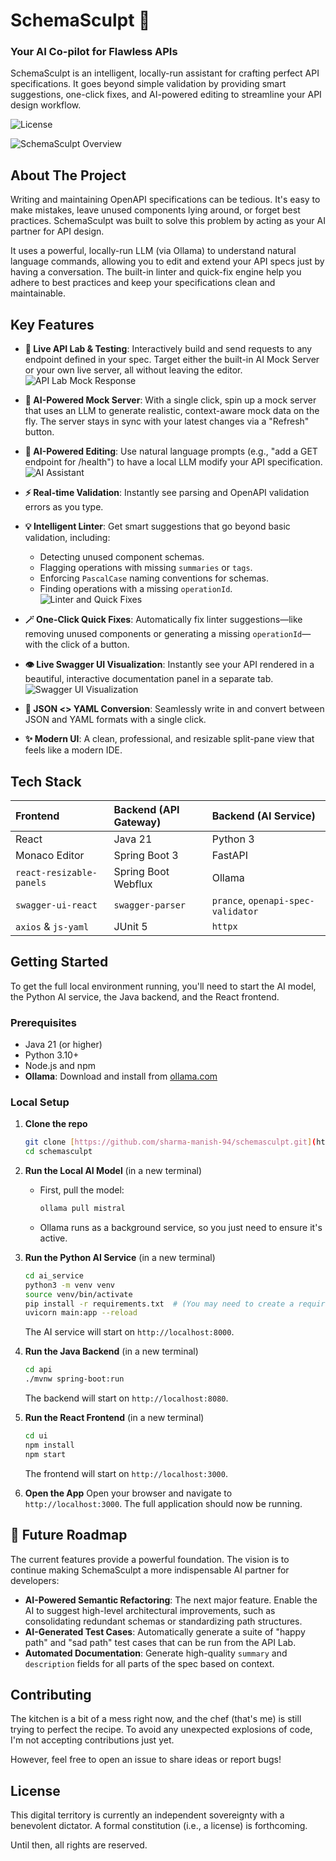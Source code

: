 # SchemaSculpt 🗿

### Your AI Co-pilot for Flawless APIs

SchemaSculpt is an intelligent, locally-run assistant for crafting perfect API specifications. It goes beyond simple validation by providing smart suggestions, one-click fixes, and AI-powered editing to streamline your API design workflow.


![License](https://img.shields.io/badge/License-All_Rights_Reserved-red)


![SchemaSculpt Overview](./assets/images/overview.png)

## About The Project

Writing and maintaining OpenAPI specifications can be tedious. It's easy to make mistakes, leave unused components lying around, or forget best practices. SchemaSculpt was built to solve this problem by acting as your AI partner for API design.

It uses a powerful, locally-run LLM (via Ollama) to understand natural language commands, allowing you to edit and extend your API specs just by having a conversation. The built-in linter and quick-fix engine help you adhere to best practices and keep your specifications clean and maintainable.

## Key Features

* **🧪 Live API Lab & Testing**: Interactively build and send requests to any endpoint defined in your spec. Target either the built-in AI Mock Server or your own live server, all without leaving the editor.
![API Lab Mock Response](./assets/images/mock-response.png)

* **🤖 AI-Powered Mock Server**: With a single click, spin up a mock server that uses an LLM to generate realistic, context-aware mock data on the fly. The server stays in sync with your latest changes via a "Refresh" button.
* **🤖 AI-Powered Editing**: Use natural language prompts (e.g., "add a GET endpoint for /health") to have a local LLM modify your API specification.
![AI Assistant](./assets/images/ai-assistant.png)

* **⚡ Real-time Validation**: Instantly see parsing and OpenAPI validation errors as you type.
* **💡 Intelligent Linter**: Get smart suggestions that go beyond basic validation, including:
    * Detecting unused component schemas.
    * Flagging operations with missing `summaries` or `tags`.
    * Enforcing `PascalCase` naming conventions for schemas.
    * Finding operations with a missing `operationId`.
![Linter and Quick Fixes](./assets/images/linter-and-fixes.png)

* **🪄 One-Click Quick Fixes**: Automatically fix linter suggestions—like removing unused components or generating a missing `operationId`—with the click of a button.
* **👁️ Live Swagger UI Visualization**: Instantly see your API rendered in a beautiful, interactive documentation panel in a separate tab.
![Swagger UI Visualization](./assets/images/swagger-ui.png)

* **🔄 JSON <> YAML Conversion**: Seamlessly write in and convert between JSON and YAML formats with a single click.
* **✨ Modern UI**: A clean, professional, and resizable split-pane view that feels like a modern IDE.


## Tech Stack

| Frontend                | Backend (API Gateway)       | Backend (AI Service)         |
| :---------------------- | :-------------------------- | :--------------------------- |
| React                   | Java 21                     | Python 3                     |
| Monaco Editor           | Spring Boot 3               | FastAPI                      |
| `react-resizable-panels`| Spring Boot Webflux         | Ollama                       |
| `swagger-ui-react`      | `swagger-parser`            | `prance`, `openapi-spec-validator` |
| `axios` & `js-yaml`     | JUnit 5                     | `httpx`                      |


## Getting Started

To get the full local environment running, you'll need to start the AI model, the Python AI service, the Java backend, and the React frontend.

### Prerequisites

* Java 21 (or higher)
* Python 3.10+
* Node.js and npm
* **Ollama**: Download and install from [ollama.com](https://ollama.com)

### Local Setup

1.  **Clone the repo**
    ```sh
    git clone [https://github.com/sharma-manish-94/schemasculpt.git](https://github.com/sharma-manish-94/schemasculpt.git)
    cd schemasculpt
    ```
2.  **Run the Local AI Model** (in a new terminal)
    * First, pull the model:
        ```sh
        ollama pull mistral
        ```
    * Ollama runs as a background service, so you just need to ensure it's active.

3.  **Run the Python AI Service** (in a new terminal)
    ```sh
    cd ai_service
    python3 -m venv venv
    source venv/bin/activate
    pip install -r requirements.txt  # (You may need to create a requirements.txt)
    uvicorn main:app --reload
    ```
    The AI service will start on `http://localhost:8000`.

4.  **Run the Java Backend** (in a new terminal)
    ```sh
    cd api
    ./mvnw spring-boot:run
    ```
    The backend will start on `http://localhost:8080`.

5.  **Run the React Frontend** (in a new terminal)
    ```sh
    cd ui
    npm install
    npm start
    ```
    The frontend will start on `http://localhost:3000`.

6.  **Open the App**
    Open your browser and navigate to `http://localhost:3000`. The full application should now be running.

## 🚀 Future Roadmap

The current features provide a powerful foundation. The vision is to continue making SchemaSculpt a more indispensable AI partner for developers:

* **AI-Powered Semantic Refactoring**: The next major feature. Enable the AI to suggest high-level architectural improvements, such as consolidating redundant schemas or standardizing path structures.
* **AI-Generated Test Cases**: Automatically generate a suite of "happy path" and "sad path" test cases that can be run from the API Lab.
* **Automated Documentation**: Generate high-quality `summary` and `description` fields for all parts of the spec based on context.


## Contributing

The kitchen is a bit of a mess right now, and the chef (that's me) is still trying to perfect the recipe. To avoid any unexpected explosions of code, I'm not accepting contributions just yet.

However, feel free to open an issue to share ideas or report bugs!

## License

This digital territory is currently an independent sovereignty with a benevolent dictator. A formal constitution (i.e., a license) is forthcoming.

Until then, all rights are reserved.
